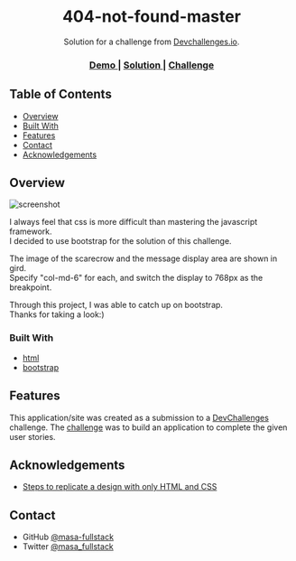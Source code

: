 <!-- Please update value in the {}  -->

<h1 align="center">404-not-found-master</h1>

<div align="center">
   Solution for a challenge from  <a href="http://devchallenges.io" target="_blank">Devchallenges.io</a>.
</div>

<div align="center">
  <h3>
    <a href="./public/images/demo.gif">
      Demo
    </a>
    <span> | </span>
    <a href="https://not-found-master-579ee.firebaseapp.com/">
      Solution
    </a>
    <span> | </span>
    <a href="https://devchallenges.io/challenges/wBunSb7FPrIepJZAg0sY">
      Challenge
    </a>
  </h3>
</div>

<!-- TABLE OF CONTENTS -->

## Table of Contents

- [Overview](#overview)
- [Built With](#built-with)
- [Features](#features)
- [Contact](#contact)
- [Acknowledgements](#acknowledgements)

<!-- OVERVIEW -->

## Overview

![screenshot](./public/images/demo.gif)

I always feel that css is more difficult than mastering the javascript framework.<br>
I decided to use bootstrap for the solution of this challenge.

The image of the scarecrow and the message display area are shown in gird.<br>
Specify "col-md-6" for each, and switch the display to 768px as the breakpoint.

Through this project, I was able to catch up on bootstrap.<br>
Thanks for taking a look:)

### Built With

<!-- This section should list any major frameworks that you built your project using. Here are a few examples.-->

- [html](https://whatwg.org/)
- [bootstrap](https://getbootstrap.com/)

## Features

<!-- List the features of your application or follow the template. Don't share the figma file here :) -->

This application/site was created as a submission to a [DevChallenges](https://devchallenges.io/challenges) challenge. The [challenge](https://devchallenges.io/challenges/wBunSb7FPrIepJZAg0sY) was to build an application to complete the given user stories.

## Acknowledgements

<!-- This section should list any articles or add-ons/plugins that helps you to complete the project. This is optional but it will help you in the future. For exmpale -->

- [Steps to replicate a design with only HTML and CSS](https://devchallenges-blogs.web.app/how-to-replicate-design/)

## Contact

- GitHub [@masa-fullstack](https://github.com/masa-fullstack)
- Twitter [@masa_fullstack](https://twitter.com/masa_fullstack)
